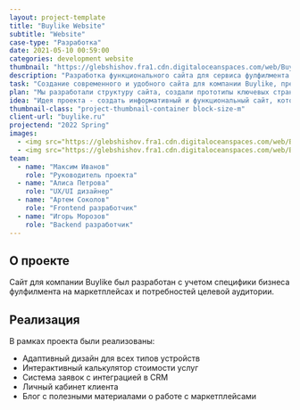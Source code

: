 ```yaml
---
layout: project-template
title: "Buylike Website"
subtitle: "Website"
case-type: "Разработка"
date: 2021-05-10 00:59:00
categories: development website
thumbnail: "https://glebshishov.fra1.cdn.digitaloceanspaces.com/web/Buylike-web/Buylike-Web-thumbnail.png"
description: "Разработка функционального сайта для сервиса фулфилмента Buylike, специализирующегося на работе с маркетплейсами."
task: "Создание современного и удобного сайта для компании Buylike, предоставляющей услуги фулфилмента на маркетплейсах, с интеграцией системы расчета стоимости услуг."
plan: "Мы разработали структуру сайта, создали прототипы ключевых страниц, реализовали интерактивный калькулятор стоимости услуг и интегрировали CRM-систему."
idea: "Идея проекта - создать информативный и функциональный сайт, который будет эффективно конвертировать посетителей в клиентов."
thumbnail-class: "project-thumbnail-container block-size-m"
client-url: "buylike.ru"
projectend: "2022 Spring"
images:
  - <img src="https://glebshishov.fra1.cdn.digitaloceanspaces.com/web/Buylike-web/Buylike-web-1.jpg" class="project-image image-full-width" alt="Buylike-web-1">
  - <img src="https://glebshishov.fra1.cdn.digitaloceanspaces.com/web/Buylike/Buylike-1.webp" class="project-image image-full-width" alt="Buylike-1">
team:
  - name: "Максим Иванов"
    role: "Руководитель проекта"
  - name: "Алиса Петрова"
    role: "UX/UI дизайнер"
  - name: "Артем Соколов"
    role: "Frontend разработчик"
  - name: "Игорь Морозов"
    role: "Backend разработчик"
---
```


## О проекте

Сайт для компании Buylike был разработан с учетом специфики бизнеса фулфилмента на маркетплейсах и потребностей целевой аудитории.

## Реализация

В рамках проекта были реализованы:
- Адаптивный дизайн для всех типов устройств
- Интерактивный калькулятор стоимости услуг
- Система заявок с интеграцией в CRM
- Личный кабинет клиента
- Блог с полезными материалами о работе с маркетплейсами
